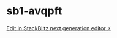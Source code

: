 # sb1-avqpft

[Edit in StackBlitz next generation editor ⚡️](https://stackblitz.com/~/github.com/Evads-Git/sb1-avqpft)